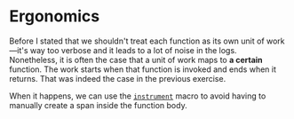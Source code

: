 # Ergonomics

Before I stated that we shouldn't treat each function as its own unit of work—it's way
too verbose and it leads to a lot of noise in the logs.\
Nonetheless, it is often the case that a unit of work maps to **a certain** function. The work
starts when that function is invoked and ends when it returns. That was indeed the case in the
previous exercise.

When it happens, we can use the [`instrument`](https://docs.rs/tracing/latest/tracing/attr.instrument.html) macro 
to avoid having to manually create a span inside the function body.

